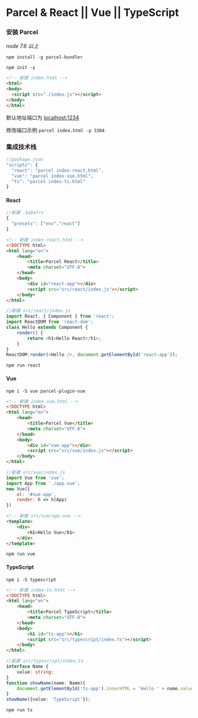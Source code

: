 # Parcel & React || Vue || TypeScript

### 安装 Parcel

*node 7.6 以上*

`npm install -g parcel-bundler`

`npm init -y`

```html
<!-- 新建 index.html -->
<html>
<body>
  <script src="./index.js"></script>
</body>
</html>
```
默认地址端口为 [localhost:1234](http://localhost:1234)

修改端口示例 `parcel index.html -p 3304`

### 集成技术栈

```javascript
//package.json
"scripts": {
  "react": "parcel index-react.html",
  "vue": "parcel index-vue.html",
  "ts": "parcel index-ts.html"
}
```

#### React

```javascript
//新建 .babelrc
{
  "presets": ["env","react"]
}
```

```html
<!-- 新建 index-react.html -->
<!DOCTYPE html>
<html lang="en">
    <head>
        <title>Parcel React</title>
        <meta charset="UTF-8">
    </head>
    <body>
        <div id="react-app"></div>
        <script src="src/react/index.js"></script>
    </body>
</html>
```

```javascript
//新建 src/react/index.js
import React, { Component } from 'react';
import ReactDOM from 'react-dom';
class Hello extends Component {
    render() {
        return <h1>Hello React</h1>;
    }
}
ReactDOM.render(<Hello />, document.getElementById('react-app'));
```

`npm run react`

#### Vue

`npm i -S vue parcel-plugin-vue`

```html
<!-- 新建 index-vue.html -->
<!DOCTYPE html>
<html lang="en">
    <head>
        <title>Parcel Vue</title>
        <meta charset="UTF-8">
    </head>
    <body>
        <div id="vue-app"></div>
        <script src="src/vue/index.js"></script>
    </body>
</html>
```

```javascript
//新建 src/vue/index.js
import Vue from 'vue';
import App from './app.vue';
new Vue({
    el: '#vue-app',
    render: h => h(App)
})
```

```html
<!-- 新建 src/vue/app.vue -->
<template>
    <div>
        <h1>Hello Vue</h1>
    </div>
</template>
```

`npm run vue`

#### TypeScript
`npm i -S typescript`

```html
<!-- 新建 index-ts.html -->
<!DOCTYPE html>
<html lang="en">
    <head>
        <title>Parcel TypeScript</title>
        <meta charset="UTF-8">
    </head>
    <body>
        <h1 id="ts-app"></h1>
        <script src="src/typescript/index.ts"></script>
    </body>
</html>
```

```typescript
//新建 src/typescript/index.ts
interface Name {
    value: string;
}
function showName(name: Name){
    document.getElementById('ts-app').innerHTML = 'Hello ' + name.value;
}
showName({value: 'TypeScript'});
```

`npm run ts`
